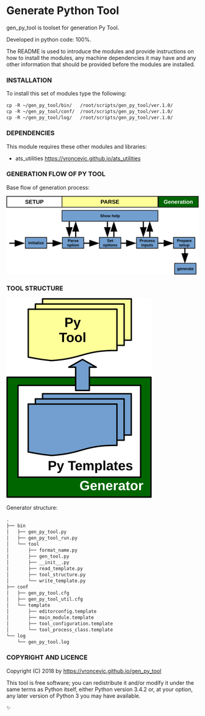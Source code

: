 # Generate Python Tool

gen_py_tool is toolset for generation Py Tool.

Developed in python code: 100%.

The README is used to introduce the modules and provide instructions on
how to install the modules, any machine dependencies it may have and any
other information that should be provided before the modules are installed.

### INSTALLATION

To install this set of modules type the following:

```
cp -R ~/gen_py_tool/bin/   /root/scripts/gen_py_tool/ver.1.0/
cp -R ~/gen_py_tool/conf/  /root/scripts/gen_py_tool/ver.1.0/
cp -R ~/gen_py_tool/log/   /root/scripts/gen_py_tool/ver.1.0/
```

### DEPENDENCIES

This module requires these other modules and libraries:


* ats_utilities https://vroncevic.github.io/ats_utilities

### GENERATION FLOW OF PY TOOL

Base flow of generation process:

![alt tag](https://raw.githubusercontent.com/vroncevic/gen_py_tool/dev/python-tool-docs/gen_py_tool_flow.png)

### TOOL STRUCTURE

![alt tag](https://raw.githubusercontent.com/vroncevic/gen_py_tool/dev/python-tool-docs/gen_py_tool.png)

Generator structure:

```
.
├── bin
│   ├── gen_py_tool.py
│   ├── gen_py_tool_run.py
│   └── tool
│       ├── format_name.py
│       ├── gen_tool.py
│       ├── __init__.py
│       ├── read_template.py
│       ├── tool_structure.py
│       └── write_template.py
├── conf
│   ├── gen_py_tool.cfg
│   ├── gen_py_tool_util.cfg
│   └── template
│       ├── editorconfig.template
│       ├── main_module.template
│       ├── tool_configuration.template
│       └── tool_process_class.template
└── log
    └── gen_py_tool.log

```

### COPYRIGHT AND LICENCE

Copyright (C) 2018 by https://vroncevic.github.io/gen_py_tool

This tool is free software; you can redistribute it and/or modify
it under the same terms as Python itself, either Python version 3.4.2 or,
at your option, any later version of Python 3 you may have available.

:sparkles:

